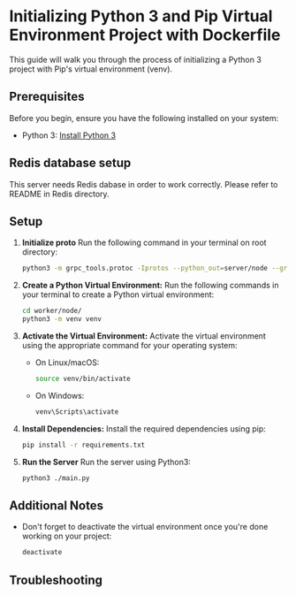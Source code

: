 # Initializing Python 3 and Pip Virtual Environment Project with Dockerfile

This guide will walk you through the process of initializing a Python 3 project with Pip's virtual environment (venv).

## Prerequisites

Before you begin, ensure you have the following installed on your system:

- Python 3: [Install Python 3](https://www.python.org/downloads/)

## Redis database setup
   This server needs Redis dabase in order to work correctly. Please refer to README in Redis directory. 

## Setup

1. **Initialize proto**
   Run the following command in your terminal on root directory:
   ```bash
   python3 -m grpc_tools.protoc -Iprotos --python_out=server/node --grpc_python_out=server/node protos/chat.proto
   ```

2. **Create a Python Virtual Environment:**
   Run the following commands in your terminal to create a Python virtual environment:
   ```bash
   cd worker/node/
   python3 -m venv venv
   ```

3. **Activate the Virtual Environment:**
   Activate the virtual environment using the appropriate command for your operating system:
   - On Linux/macOS:
     ```bash
     source venv/bin/activate
     ```
   - On Windows:
     ```bash
     venv\Scripts\activate
     ```

4. **Install Dependencies:**
   Install the required dependencies using pip:
   ```bash
   pip install -r requirements.txt
   ```

5. **Run the Server**
   Run the server using Python3:
   ```bash
   python3 ./main.py
   ```

## Additional Notes

- Don't forget to deactivate the virtual environment once you're done working on your project:
   ```bash
   deactivate
   ```

## Troubleshooting

